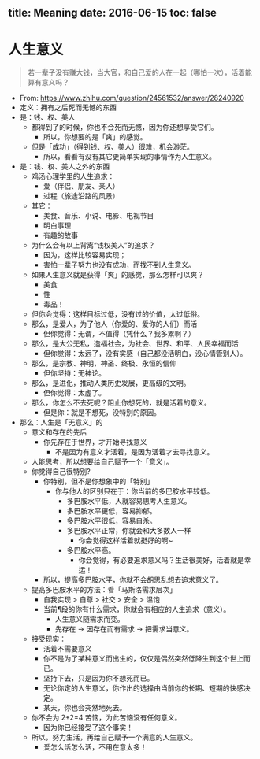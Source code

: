 title: Meaning
date: 2016-06-15
toc: false
---

# 人生意义

> 若一辈子没有赚大钱，当大官，和自己爱的人在一起（哪怕一次），活着能算有意义吗？

- From: <https://www.zhihu.com/question/24561532/answer/28240920>
- 定义：拥有之后死而无憾的东西
- 是：钱、权、美人
    - 都得到了的时候，你也不会死而无憾，因为你还想享受它们。
        - 所以，你想要的是「爽」的感觉。
    - 但是「成功」（得到钱、权、美人）很难，机会渺茫。
        - 所以，看看有没有其它更简单实现的事情作为人生意义。
- 是：钱、权、美人之外的东西
    - 鸡汤心理学里的人生追求：
        - 爱（伴侣、朋友、亲人）
        - 过程（旅途沿路的风景）
    - 其它：
        - 美食、音乐、小说、电影、电视节目
        - 明白事理
        - 有趣的故事
    - 为什么会有以上背离“钱权美人”的追求？
        - 因为，这样比较容易实现；
        - 害怕一辈子努力也没有成功，而找不到人生意义。
    - 如果人生意义就是获得「爽」的感觉，那么怎样可以爽？
        - 美食
        - 性
        - 毒品！
    - 但你会觉得：这样目标过低，没有过的价值，太过低俗。
    - 那么，是爱人，为了他人（你爱的、爱你的人们）而活
        - 但你觉得：无谓，不值得（凭什么？我多累啊？）
    - 那么，是大公无私，造福社会，为社会、世界、和平、人民幸福而活
        - 但你觉得：太远了，没有实感（自己都没活明白，没心情管别人）。
    - 那么，是宗教、神明，神圣、终极、永恒的信仰
        - 但你坚持：无神论。
    - 那么，是进化，推动人类历史发展，更高级的文明。
        - 但你觉得：太虚了。
    - 那么，你怎么不去死呢？阻止你想死的，就是活着的意义。
        - 但是你：就是不想死，没特别的原因。
- 那么：人生是「无意义」的
    - 意义和存在的先后
        - 你先存在于世界，才开始寻找意义
            - 不是因为有意义才活着，是因为活着才去寻找意义。
    - 人能思考，所以想要给自己赋予一个「意义」。
    - 你觉得自己很特别?
        - 你特别，但不是你想象中的「特别」
            - 你与他人的区别只在于：你当前的多巴胺水平较低。
                - 多巴胺水平低，人就容易思考人生意义。
                - 多巴胺水平更低，容易抑郁。
                - 多巴胺水平很低，容易自杀。
                - 多巴胺水平正常，你就会和大多数人一样
                    - 你会觉得这样活着就挺好的啊~
                - 多巴胺水平高。
                    - 你会觉得，有必要追求意义吗？生活很美好，活着就是幸运！
        - 所以，提高多巴胺水平，你就不会胡思乱想去追求意义了。
    - 提高多巴胺水平的方法：看「马斯洛需求层次」
        - 自我实现 > 自尊 > 社交 > 安全 > 温饱
        - 当前¶段的你有什么需求，你就会有相应的人生追求（意义）。
            - 人生意义随需求而变。
            - 先存在 -> 因存在而有需求 -> 把需求当意义。
    - 接受现实：
        - 活着不需要意义
        - 你不是为了某种意义而出生的，仅仅是偶然突然低降生到这个世上而已。
        - 坚持下去，只是因为你不想死而已。
        - 无论你定的人生意义，你作出的选择由当前你的长期、短期的快感决定。
        - 某天，你也会突然地死去。
    - 你不会为 2+2=4 苦恼，为此苦恼没有任何意义。
        - 因为你已经接受了这个事实！
    - 所以，努力生活，再给自己赋予一个满意的人生意义。
        - 爱怎么活怎么活，不用在意太多！
